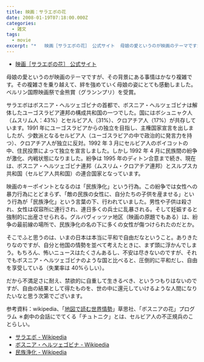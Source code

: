 ```yaml
---
title: 映画：サラエボの花
date: 2008-01-19T07:18:00.000Z
categories:
  - 雑文
tags:
  - movie
excerpt: "*   映画［サラエボの花］ 公式サイト  母娘の愛というのが映画のテーマですが、その背景にある事情はかなり複雑です。その複雑さを乗り越えて、絆を強めていく母娘の姿にとても感動しました。ベルリン国際映画祭で金熊賞（グランンプリ）を受賞。"
---
```


- [映画［サラエボの花］ 公式サイト](http://www.saraebono-hana.com/)

母娘の愛というのが映画のテーマですが、その背景にある事情はかなり複雑です。その複雑さを乗り越えて、絆を強めていく母娘の姿にとても感動しました。ベルリン国際映画祭で金熊賞（グランンプリ）を受賞。

サラエボはボスニア・ヘルツェゴビナの首都で、ボスニア・ヘルツェゴビナは解体したユーゴスラビア連邦の構成共和国の一つでした。国にはボシュニャク人（ムスリム人：43&#x25;）とセルビア人（31&#x25;）、クロアチア人（17&#x25;）が共存しています。1991 年にユーゴスラビアからの独立を目指し、主権国家宣言を出しましたが、少数派となるセルビア人（ユーゴスラビアの中で政治的に発言力を持つ）、クロアチア人が独立に反対。1992 年 3 月にセルビア人のボイコットの中、住民投票によって独立を宣言しました。しかし 1992 年 4 月に民族間の紛争が激化、内戦状態になりました。紛争は 1995 年のディトン合意まで続き、現在は、ボスニア・ヘルツェゴビナ連邦（ムスリム・クロアチア連邦）とスルプスカ共和国（セルビア人共和国）の連合国家となっています。

映画のキーポイントとなるのは「民族浄化」という行為。この紛争では女性への暴力行為にとどまらず、「敵の民族の女性に、自分たちの子供を産ませる」という行為が「民族浄化」という言葉の下、行われていました。男性や子供は殺され、女性は収容所に連行され、連日多くの兵士に乱暴される。そして妊娠すると強制的に出産させられる。グルバヴィッツァ地区（映画の原題でもある）は、紛争の最前線の場所で、民族浄化の名の下に多くの女性が傷つけられたのだとか。

そこでふと思うのは、いまの日本は本当に平和で自由だなということ。ありきたりなのですが、自分と他国の情勢を並べて考えたときに、まず頭に浮かんでしまう。もちろん、怖いニュースはたくさんあるし、不安は尽きないのですが、それでもボスニア・ヘルツェゴビナのような国と比べると、圧倒的に平和だし、自由を享受している（失業率は 40&#x25;らしい）。

だから不満足さに耐え、禁欲的に自重して生きるべき、というつもりはないのですが、自由の結果として得たものを、世の中に還元していけるような人間になりたいなと思う次第でございます。

参考資料：wikipedia、「[地図で読む世界情勢](http://www.amazon.co.jp/gp/product/4794216092?ie=UTF8&tag=yutakayamaguc-22&linkCode=xm2&camp=247&creativeASIN=4794216092)」草思社、「ボスニアの花」プログラム
＊劇中の会話にでてくる「チュトニク」とは、セルビア人の不正規兵のことらしい。

- [サラエボ \- Wikipedia](http://ja.wikipedia.org/wiki/%E3%82%B5%E3%83%A9%E3%82%A8%E3%83%9C)
- [ボスニア・ヘルツェゴビナ \- Wikipedia](http://ja.wikipedia.org/wiki/%E3%83%9C%E3%82%B9%E3%83%8B%E3%82%A2%E3%83%BB%E3%83%98%E3%83%AB%E3%83%84%E3%82%A7%E3%82%B4%E3%83%93%E3%83%8A)
- [民族浄化 \- Wikipedia](http://ja.wikipedia.org/wiki/%E6%B0%91%E6%97%8F%E6%B5%84%E5%8C%96)
